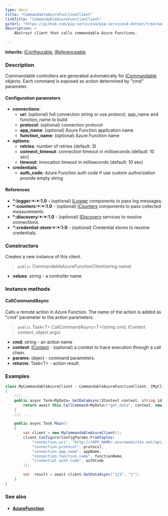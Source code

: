 ```yaml
---
type: docs
title: "CommandableAzureFunctionClient"
linkTitle: "CommandableAzureFunctionClient"
gitUrl: "https://github.com/pip-services4/pip-services4-dotnet/tree/main/pip-services4-azure-dotnet"
description: >
    Abstract client that calls commandable Azure Functions.
 
---
```


**Inherits:** [IConfigurable](../../../components/config/iconfigurable), [IReferenceable](../../../components/refer/ireferenceable)

### Description

Commandable controllers are generated automatically for [ICommandable](../../../rpc/commands/icommandable) objects. Each command is exposed as action determined by "cmd" parameter.


#### Configuration parameters

- **connections**:
    - **uri**: (optional) full connection string or use protocol, app_name and function_name to build
    - **protocol**: (optional) connection protocol
    - **app_name**: (optional) Azure Function application name
    - **function_name**: (optional) Azure Function name
- **options**:
     - **retries**: number of retries (default: 3)
     - **connect_timeout**: connection timeout in milliseconds (default: 10 sec)
     - **timeout**: invocation timeout in milliseconds (default: 10 sec)
- **credentials**:
    - **auth_code**: Azure Function auth code if use custom authorization provide empty string

#### References
- **\*:logger:\*:\*:1.0** - (optional) [ILogger](../../../observability/log/ilogger) components to pass log messages.
- **\*:counters:\*:\*:1.0** - (optional) [ICounters](../../../observability/count/icounters) components to pass collected measurements.
- **\*:discovery:\*:\*:1.0** - (optional) [IDiscovery](../../../config/connect/idiscovery) services to resolve connections.
- **\*:credential-store:\*:\*:1.0** - (optional) Credential stores to resolve credentials.

### Constructors
Creates a new instance of this client.

> `public` CommandableAzureFunctionClient(string name)

- **values**: string - a controller name.


### Instance methods

#### CallCommandAsync
Calls a remote action in Azure Function.
The name of the action is added as "cmd" parameter
to the action parameters. 

> `public` Task\<T\> CallCommandAsync\<T\>(string cmd, IContext context, object args)

- **cmd**: string - an action name
- **context**: [IContext](../../../components/context/icontext) - (optional) a context to trace execution through a call chain.
- **params**: object - command parameters.
- **returns**: Task\<T\> - action result.


### Examples

```cs
class MyCommandableAzureClient : CommandableAzureFunctionClient, IMyClient
{
    /// ...
    public async Task<MyData> GetDataAsync(IContext context, string id) {
        return await this.CallCommand<MyData>("get_data", context, new { id=id });
    }
    /// ...

    public async Task Main()
    {
        var client = new MyCommandableAzureClient();
        client.Configure(ConfigParams.FromTuples(
            "connection.uri", "http://<APP_NAME>.azurewebsites.net/api/<FUNCTION_NAME>",
            "connection.protocol", protocol,
            "connection.app_name", appName,
            "connection.function_name", functionName,
            "credential.auth_code", authCode
        ));

        var  result = await client.GetDataAsync("123", "1");
    }
}
```

### See also
- #### [AzureFunction](../../containers/azure_function/)
